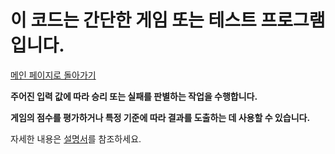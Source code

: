 # 이 코드는 간단한 게임 또는 테스트 프로그램입니다.
[메인 페이지로 돌아가기](https://github.com/jaeyong0311?tab=repositories)

**주어진 입력 값에 따라 승리 또는 실패를 판별하는 작업을 수행합니다.**

**게임의 점수를 평가하거나 특정 기준에 따라 결과를 도출하는 데 사용할 수 있습니다.**

자세한 내용은 [설명서](https://github.com/jaeyong0311/Score-Results/commit/4533c9486f174945cc26e9be7cfd85e53b3966fb)를 참조하세요.
